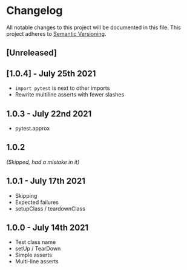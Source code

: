 # Changelog

All notable changes to this project will be documented in this file. This project adheres to [Semantic Versioning](https://semver.org/spec/v2.0.0.html).

## [Unreleased]

## [1.0.4] - July 25th 2021

- `import pytest` is next to other imports
- Rewrite multiline asserts with fewer slashes

## 1.0.3 - July 22nd 2021

- pytest.approx

## 1.0.2

*(Skipped, had a mistake in it)*

## 1.0.1 - July 17th 2021

- Skipping
- Expected failures
- setupClass / teardownClass

## 1.0.0 - July 14th 2021

- Test class name
- setUp / TearDown
- Simple asserts
- Multi-line asserts
